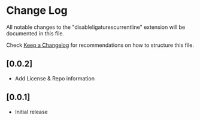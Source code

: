 # Change Log
All notable changes to the "disableligaturescurrentline" extension will be documented in this file.

Check [Keep a Changelog](http://keepachangelog.com/) for recommendations on how to structure this file.

## [0.0.2]
- Add License & Repo information

## [0.0.1]
- Initial release